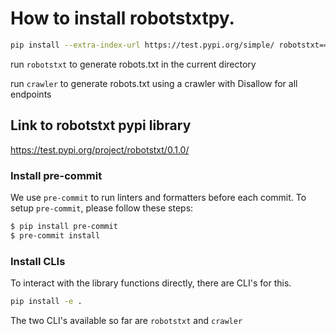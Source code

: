 # How to install robotstxtpy.

```bash
pip install --extra-index-url https://test.pypi.org/simple/ robotstxt==0.0.3
```

run `robotstxt` to generate robots.txt in the current directory

run `crawler` to generate robots.txt using a crawler with Disallow for all endpoints

## Link to robotstxt pypi library
https://test.pypi.org/project/robotstxt/0.1.0/

### Install pre-commit

We use `pre-commit` to run linters and formatters before each commit. To setup `pre-commit`, please follow these steps:

```bash
$ pip install pre-commit
$ pre-commit install
```

### Install CLIs

To interact with the library functions directly, there are CLI's for this.
```bash
pip install -e .
```

The two CLI's available so far are `robotstxt` and `crawler`
